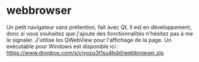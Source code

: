 webbrowser
==========

Un petit navigateur sans prétention, fait avec Qt. Il est en développement, donc si vous souhaitez que j'ajoute des fonctionnalités n'hésitez pas à me le signaler. J'utilise les QWebView pour l'affichage de la page. Un exécutable pour Windows est disponible ici : https://www.dropbox.com/s/ciyozu3t1su4bdd/webbrowser.zip
